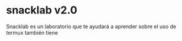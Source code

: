 # snacklab v2.0
<p> Snacklab es un laboratorio que te ayudará a aprender sobre el uso de termux también tiene  
